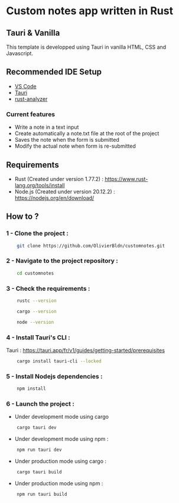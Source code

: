 # Custom notes app written in Rust
## Tauri & Vanilla
This template is developped using Tauri in vanilla HTML, CSS and Javascript.
## Recommended IDE Setup
- [VS Code](https://code.visualstudio.com/)
- [Tauri](https://marketplace.visualstudio.com/items?itemName=tauri-apps.tauri-vscode)
- [rust-analyzer](https://marketplace.visualstudio.com/items?itemName=rust-lang.rust-analyzer)
### Current features
-   Write a note in a text input
-   Create automatically a note.txt file at the root of the project
-   Saves the note when the form is submitted
-   Modify the actual note when form is re-submitted
## Requirements
-   Rust (Created under version 1.77.2) : https://www.rust-lang.org/tools/install
-   Node.js (Created under version 20.12.2) : https://nodejs.org/en/download/
## How to ?
### 1 - Clone the project :
```bash
    git clone https://github.com/OlivierBldn/customnotes.git
```
### 2 - Navigate to the project repository :
```bash
    cd customnotes
```
### 3 - Check the requirements :
```bash
    rustc --version
```
```bash
    cargo --version
```
```bash
    node --version
```
### 4 - Install Tauri's CLI :
Tauri : https://tauri.app/fr/v1/guides/getting-started/prerequisites
```bash
    cargo install tauri-cli --locked
```
### 5 - Install Nodejs dependencies :
```bash
    npm install
```
### 6 - Launch the project :
- Under development mode using cargo 
```bash
    cargo tauri dev
```
- Under development mode using npm :
```bash
    npm run tauri dev
```
- Under production mode using cargo :
```bash
    cargo tauri build
```
- Under production mode using npm :
```bash
    npm run tauri build
```